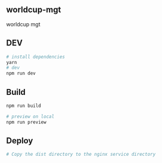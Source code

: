 ## worldcup-mgt

  worldcup mgt

## DEV

```bash
# install dependencies
yarn
# dev
npm run dev
```

## Build

```bash
npm run build

# preview on local
npm run preview
```

## Deploy

```bash
# Copy the dist directory to the nginx service directory
```
